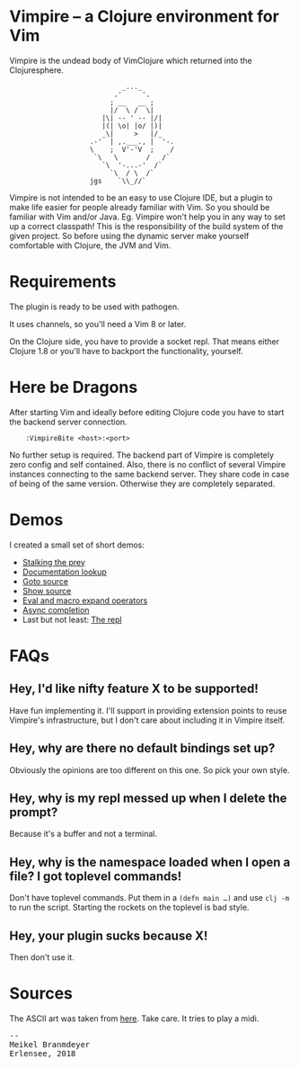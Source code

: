 # Vimpire – a Clojure environment for Vim

Vimpire is the undead body of VimClojure which returned into the
Clojuresphere.

```
                            _..._
                          .'     '.
                         ; __   __ ;
                         |/  \ /  \|
                       |\| -- ' -- |/|
                       |(| \o| |o/ |)|
                       _\|     >   |/_
                    .-'  | ,.___., |  '-.
                    \    ;  V'-'V  ;    /
                     `\   \       /   /`
                       `\  '-...-'  /`
                         `\  / \  /`
                    jgs    `\\_//`
```

Vimpire is not intended to be an easy to use Clojure IDE, but a plugin
to make life easier for people already familiar with Vim. So you should
be familiar with Vim and/or Java. Eg. Vimpire won't help you in any way
to set up a correct classpath! This is the responsibility of the build
system of the given project. So before using the dynamic server make
yourself comfortable with Clojure, the JVM and Vim.

# Requirements

The plugin is ready to be used with pathogen.

It uses channels, so you'll need a Vim 8 or later.

On the Clojure side, you have to provide a socket repl. That means
either Clojure 1.8 or you'll have to backport the functionality, yourself.

# Here be Dragons

After starting Vim and ideally before editing Clojure code you have to
start the backend server connection.

        :VimpireBite <host>:<port>

No further setup is required. The backend part of Vimpire is completely
zero config and self contained. Also, there is no conflict of several
Vimpire instances connecting to the same backend server. They share code
in case of being of the same version. Otherwise they are completely
separated.

# Demos

I created a small set of short demos:

* [Stalking the prey](https://kotka.de/vimpire/vimpire_connect.webm)
* [Documentation lookup](https://kotka.de/vimpire/vimpire_doclookup.webm)
* [Goto source](https://kotka.de/vimpire/vimpire_goto_source.webm)
* [Show source](https://kotka.de/vimpire/vimpire_show_source.webm)
* [Eval and macro expand operators](https://kotka.de/vimpire/vimpire_operators.webm)
* [Async completion](https://kotka.de/vimpire/vimpire_completion.webm)
* Last but not least: [The repl](https://kotka.de/vimpire/vimpire_repl.webm)

# FAQs

## Hey, I'd like nifty feature X to be supported!

Have fun implementing it. I'll support in providing extension points to
reuse Vimpire's infrastructure, but I don't care about including it in
Vimpire itself.

## Hey, why are there no default bindings set up?

Obviously the opinions are too different on this one. So pick your own
style.

## Hey, why is my repl messed up when I delete the prompt?

Because it's a buffer and not a terminal.

## Hey, why is the namespace loaded when I open a file? I got toplevel commands!

Don't have toplevel commands. Put them in a `(defn main …)` and use
`clj -m` to run the script. Starting the rockets on the toplevel is bad style.

## Hey, your plugin sucks because X!

Then don't use it.

# Sources

The ASCII art was taken from [here](http://www.chris.com/ascii/joan/www.geocities.com/SoHo/7373/haloween.html).
Take care. It tries to play a midi.

<pre>
-- 
Meikel Branmdeyer <mb@kotka.de>
Erlensee, 2018
</pre>
